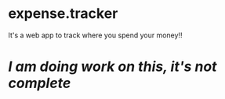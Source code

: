 # expense.tracker
It's a web app to track where you spend your money!!

# *I am doing work on this, it's not complete*
